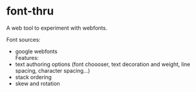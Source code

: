 font-thru
=========

A web tool to experiment with webfonts.

Font sources: 
- google webfonts  
Features:  
- text authoring options (font choooser, text decoration and weight, line spacing, character spacing...)
- stack ordering
- skew and rotation
